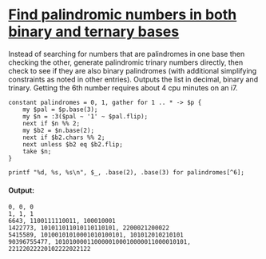 [1]: http://rosettacode.org/wiki/Find_palindromic_numbers_in_both_binary_and_ternary_bases

# [Find palindromic numbers in both binary and ternary bases][1]

Instead of searching for numbers that are palindromes in one base then checking the other, generate palindromic trinary numbers directly, then check to see if they are also binary palindromes (with additional simplifying constraints as noted in other entries). Outputs the list in decimal, binary and trinary. Getting the 6th number requires about 4 cpu minutes on an i7.

```perl6
constant palindromes = 0, 1, gather for 1 .. * -> $p {
    my $pal = $p.base(3);
    my $n = :3($pal ~ '1' ~ $pal.flip);
    next if $n %% 2;
    my $b2 = $n.base(2);
    next if $b2.chars %% 2;
    next unless $b2 eq $b2.flip;
    take $n;
}
 
printf "%d, %s, %s\n", $_, .base(2), .base(3) for palindromes[^6];
```

#### Output:
```
0, 0, 0
1, 1, 1
6643, 1100111110011, 100010001
1422773, 101011011010110110101, 2200021200022
5415589, 10100101010001010100101, 101012010210101
90396755477, 1010100001100000100010000011000010101, 22122022220102222022122
```